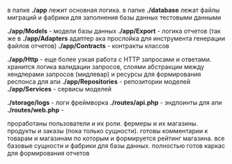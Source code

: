 в папке **./app** лежит основная логика. 
в папке **./database** лежат файлы миграций и фабрики для заполнения базы данных тестовыми данными

**./app/Models** - модели базы данных
**./app/Export** - логика отчетов (так же в **./app/Adapters** адаптер ака прослойка для инструмента генерации файлов отчетов)
**./app/Contracts** - контракты классов

**./app/Http** - еще более узкая работа с HTTP запросами и ответами. хранится логика валидации запросов, слоями абстракции между хендлерами запросов (мидлевар) и ресурсы для формирования респонса для апи
**./app/Repositories** - репозитории моделей
**./app/Services** - сервисы моделей

**./storage/logs** - логи фреймворка
**./routes/api.php** - эндпоинты для апи
**./routes/web.php** - 

проработаны пользователи и их роли. фермеры и их магазины. продукты и заказы (пока только сущности). готовы комментарии к товарам и магазинам по которым и формируется рейтинг магазина. все базовые сущности и фабрики для базы данных. полностью готов каркас для формирования отчетов

